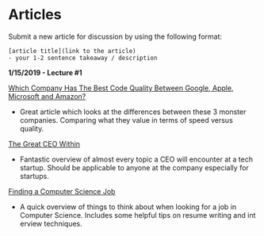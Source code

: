 # Articles

Submit a new article for discussion by using the following format:

```
[article title](link to the article)
- your 1-2 sentence takeaway / description
```


**1/15/2019 - Lecture #1**

[Which Company Has The Best Code Quality Between Google, Apple, Microsoft and Amazon?](https://www.forbes.com/sites/quora/2019/01/02/which-company-has-the-best-code-quality-between-google-apple-microsoft-and-amazon/#518d8c49d4e7)
- Great article which looks at the differences between these 3 monster companies.  Comparing what they value in terms of speed versus quality.

[The Great CEO Within](https://docs.google.com/document/d/1ZJZbv4J6FZ8Dnb0JuMhJxTnwl-dwqx5xl0s65DE3wO8/preview#)
- Fantastic overview of almost every topic a CEO will encounter at a tech startup.  Should be applicable to anyone at the company especially for startups.


[Finding a Computer Science Job](https://www.computerscience.org/resources/jobs-in-computer-science/)
- A quick overview of things to think about when looking for a job in Computer Science. Includes some helpful tips on resume writing and int  erview techniques.
